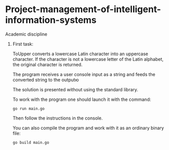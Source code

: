 # Project-management-of-intelligent-information-systems

Academic discipline

1. First task: 
    
    ToUpper converts a lowercase Latin character into an uppercase character. If the character is not a lowercase letter of the Latin alphabet, the original character is returned. 

    The program receives a user console input as a string and feeds the converted string to the outputю

    The solution is presented without using the standard library.

    To work with the program one should launch it with the command:

    ```
    go run main.go
    ```

    Then follow the instructions in the console.

    You can also compile the program and work with it as an ordinary binary file:

    ```
    go build main.go
    ```





